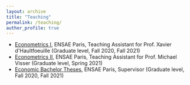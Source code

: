 ```yaml
---
layout: archive
title: "Teaching"
permalink: /teaching/
author_profile: true
---
```


<!---## Teaching--->

- [Econometrics I](https://www.ensae.fr/en/courses/econometrics-1/), ENSAE Paris, Teaching Assistant for Prof. Xavier d'Haultfoeuille (Graduate level, Fall 2020, Fall 2021)
- [Econometrics II](https://www.ensae.fr/en/courses/econometrics-2/), ENSAE Paris, Teaching Assistant for Prof. Michael Visser (Graduate level, Spring 2021)
- [Economic Bachelor Theses](https://www.ensae.fr/en/courses/economics-paper/), ENSAE Paris, Supervisor (Graduate level, Fall 2020, Fall 2021)
